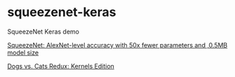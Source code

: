 # squeezenet-keras
SqueezeNet Keras demo

[SqueezeNet: AlexNet-level accuracy with 50x fewer parameters and ,0.5MB model size](https://arxiv.org/abs/1602.07360)

[Dogs vs. Cats Redux: Kernels Edition](https://www.kaggle.com/c/dogs-vs-cats-redux-kernels-edition)
